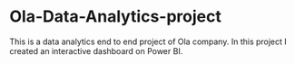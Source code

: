 # Ola-Data-Analytics-project
This is a data analytics end to end project of Ola company. In this project I created an interactive dashboard on Power BI.  
